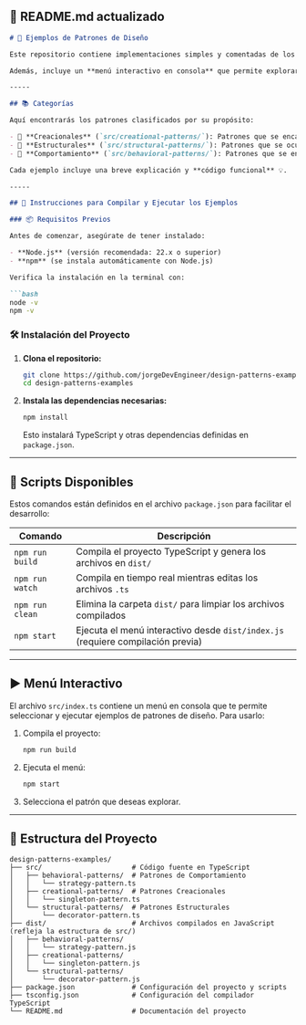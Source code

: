 ## 📝 README.md actualizado

```markdown
# 🧩 Ejemplos de Patrones de Diseño

Este repositorio contiene implementaciones simples y comentadas de los principales **patrones de diseño** en TypeScript. El objetivo es facilitar la comprensión de cada patrón y mostrar cómo pueden aplicarse en proyectos reales.

Además, incluye un **menú interactivo en consola** que permite explorar los patrones disponibles de forma dinámica.

-----

## 📚 Categorías

Aquí encontrarás los patrones clasificados por su propósito:

- 🔨 **Creacionales** (`src/creational-patterns/`): Patrones que se encargan de la creación de objetos, aumentando la flexibilidad y reutilización del código. Ejemplos como Singleton, Factory Method, Abstract Factory, etc.
- 🧱 **Estructurales** (`src/structural-patterns/`): Patrones que se ocupan de la composición de clases y objetos, formando estructuras más grandes y eficientes. Ejemplos como Adapter, Facade, Decorator, etc.
- 🧠 **Comportamiento** (`src/behavioral-patterns/`): Patrones que se enfocan en la comunicación y las interacciones entre objetos, mejorando la flexibilidad en la asignación de responsabilidades. Ejemplos como Strategy, Observer, Command, etc.

Cada ejemplo incluye una breve explicación y **código funcional** 💡.

-----

## 🚀 Instrucciones para Compilar y Ejecutar los Ejemplos

### 📦 Requisitos Previos

Antes de comenzar, asegúrate de tener instalado:

- **Node.js** (versión recomendada: 22.x o superior)
- **npm** (se instala automáticamente con Node.js)

Verifica la instalación en la terminal con:

```bash
node -v
npm -v
```

### 🛠️ Instalación del Proyecto

1. **Clona el repositorio:**

    ```bash
    git clone https://github.com/jorgeDevEngineer/design-patterns-examples
    cd design-patterns-examples
    ```

2. **Instala las dependencias necesarias:**

    ```bash
    npm install
    ```

    Esto instalará TypeScript y otras dependencias definidas en `package.json`.

-----

## 🧪 Scripts Disponibles

Estos comandos están definidos en el archivo `package.json` para facilitar el desarrollo:

| Comando        | Descripción                                                                 |
|----------------|------------------------------------------------------------------------------|
| `npm run build`   | Compila el proyecto TypeScript y genera los archivos en `dist/`             |
| `npm run watch`   | Compila en tiempo real mientras editas los archivos `.ts`                   |
| `npm run clean`   | Elimina la carpeta `dist/` para limpiar los archivos compilados             |
| `npm start`       | Ejecuta el menú interactivo desde `dist/index.js` (requiere compilación previa) |

-----

## ▶️ Menú Interactivo

El archivo `src/index.ts` contiene un menú en consola que te permite seleccionar y ejecutar ejemplos de patrones de diseño. Para usarlo:

1. Compila el proyecto:

    ```bash
    npm run build
    ```

2. Ejecuta el menú:

    ```bash
    npm start
    ```

3. Selecciona el patrón que deseas explorar. 

-----

## 📁 Estructura del Proyecto

```
design-patterns-examples/
├── src/                      # Código fuente en TypeScript
│   ├── behavioral-patterns/  # Patrones de Comportamiento
│   │   └── strategy-pattern.ts
│   ├── creational-patterns/  # Patrones Creacionales
│   │   └── singleton-pattern.ts
│   └── structural-patterns/  # Patrones Estructurales
│       └── decorator-pattern.ts
├── dist/                     # Archivos compilados en JavaScript (refleja la estructura de src/)
│   ├── behavioral-patterns/
│   │   └── strategy-pattern.js
│   ├── creational-patterns/
│   │   └── singleton-pattern.js
│   └── structural-patterns/
│       └── decorator-pattern.js
├── package.json              # Configuración del proyecto y scripts
├── tsconfig.json             # Configuración del compilador TypeScript
└── README.md                 # Documentación del proyecto
```
